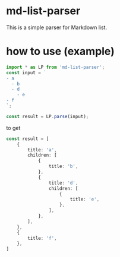 # md-list-parser

This is a simple parser for Markdown list.

# how to use (example)

```ts
import * as LP from 'md-list-parser';
const input = `
- a
  - b
  - d
    - e
- f
`;

const result = LP.parse(input);
```

to get 
```ts
const result = [
    {
        title: 'a',
        children: [
            {
                title: 'b',
            },
            {
                title: 'd',
                children: [
                    {
                        title: 'e',
                    },
                ],
            },
        ],
    },
    {
        title: 'f',
    },
]
```
